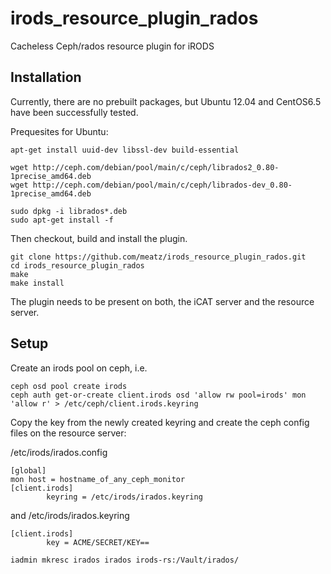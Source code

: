 # irods_resource_plugin_rados

Cacheless Ceph/rados resource plugin for iRODS


## Installation 

Currently, there are no prebuilt packages, but Ubuntu 12.04 and CentOS6.5 have been successfully tested.

Prequesites for Ubuntu:

```
apt-get install uuid-dev libssl-dev build-essential

wget http://ceph.com/debian/pool/main/c/ceph/librados2_0.80-1precise_amd64.deb
wget http://ceph.com/debian/pool/main/c/ceph/librados-dev_0.80-1precise_amd64.deb

sudo dpkg -i librados*.deb
sudo apt-get install -f
```

Then checkout, build and install the plugin.

```
git clone https://github.com/meatz/irods_resource_plugin_rados.git
cd irods_resource_plugin_rados
make
make install
```

The plugin needs to be present on both, the iCAT server and the resource server.

## Setup

Create an irods pool on ceph, i.e.

```
ceph osd pool create irods
ceph auth get-or-create client.irods osd 'allow rw pool=irods' mon 'allow r' > /etc/ceph/client.irods.keyring
```

Copy the key from the newly created keyring and create the ceph config files on the resource server:

/etc/irods/irados.config
```
[global]
mon host = hostname_of_any_ceph_monitor
[client.irods]
        keyring = /etc/irods/irados.keyring
```

and /etc/irods/irados.keyring
```
[client.irods]
        key = ACME/SECRET/KEY==
```

```
iadmin mkresc irados irados irods-rs:/Vault/irados/
```